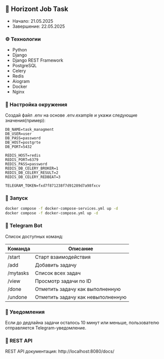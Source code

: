 ## 📌 Horizont Job Task
- Начало: 21.05.2025
- Завершение: 22.05.2025

### ⚙️ Технологии
- Python
- Django
- Django REST Framework
- PostgreSQL
- Celery
- Redis
- Aiogram
- Docker
- Nginx


### 📁 Настройка окружения
Создай файл .env на основе .env.example и укажи следующие значения(пример):
```env
DB_NAME=task_managment
DB_USER=user
DB_PASS=password
DB_HOST=postgrte
DB_PORT=5432

REDIS_HOST=redis
REDIS_PORT=6379
REDIS_PASS=password
REDIS_DB_CELERY_BROKER=1
REDIS_DB_CELERY_RESULT=2
REDIS_DB_CELERY_REDBEAT=3

TELEGRAM_TOKEN=fxd7f871238f7d91289d7a98fxcv
```

### 🐳 Запуск
```bash
docker compose -f docker-compose-services.yml up -d
docker compose -f docker-compose.yml up -d
```

### 🤖 Telegram Bot

Список доступных команд:

| Команда        | Описание                             |
|----------------|--------------------------------------|
| /start         | Старт взаимодействия                 |
| /add           | Добавить задачу                      |
| /mytasks       | Список всех задач                    |
| /view <id>     | Просмотр задачи по ID                |
| /done <id>     | Отметить задачу как выполненную      |
| /undone <id>   | Отметить задачу как невыполненную    |

### 🔔 Уведомления
Если до дедлайна задачи осталось 10 минут или меньше, пользователю отправляется Telegram-уведомление.

### 📘 REST API
REST API документация: http://localhost:8080/docs/

